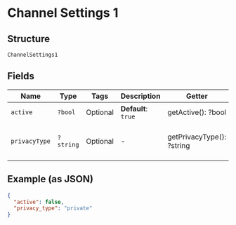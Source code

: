 
# Channel Settings 1

## Structure

`ChannelSettings1`

## Fields

| Name | Type | Tags | Description | Getter | Setter |
|  --- | --- | --- | --- | --- | --- |
| `active` | `?bool` | Optional | **Default**: `true` | getActive(): ?bool | setActive(?bool active): void |
| `privacyType` | `?string` | Optional | - | getPrivacyType(): ?string | setPrivacyType(?string privacyType): void |

## Example (as JSON)

```json
{
  "active": false,
  "privacy_type": "private"
}
```

